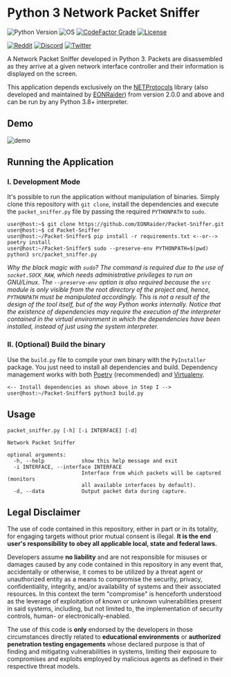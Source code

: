 # Python 3 Network Packet Sniffer

![Python Version](https://img.shields.io/badge/python-3.8+-blue?style=for-the-badge&logo=python)
![OS](https://img.shields.io/badge/OS-GNU%2FLinux-red?style=for-the-badge&logo=linux)
[![CodeFactor Grade](https://img.shields.io/codefactor/grade/github/EONRaider/Packet-Sniffer?label=CodeFactor&logo=codefactor&style=for-the-badge)](https://www.codefactor.io/repository/github/eonraider/packet-sniffer)
[![License](https://img.shields.io/github/license/EONRaider/Packet-Sniffer?style=for-the-badge)](https://github.com/EONRaider/Packet-Sniffer/blob/master/LICENSE)

[![Reddit](https://img.shields.io/badge/Reddit-EONRaider-FF4500?style=flat-square&logo=reddit)](https://www.reddit.com/user/eonraider)
[![Discord](https://img.shields.io/badge/Discord-EONRaider-7289DA?style=flat-square&logo=discord)](https://discord.gg/KVjWBptv)
[![Twitter](https://img.shields.io/badge/Twitter-eon__raider-38A1F3?style=flat-square&logo=twitter)](https://twitter.com/intent/follow?screen_name=eon_raider)

A Network Packet Sniffer developed in Python 3. Packets are disassembled
as they arrive at a given network interface controller and their information
is displayed on the screen.

This application depends exclusively on the [NETProtocols](https://github.com/EONRaider/NETProtocols) 
library (also developed and maintained by [EONRaider](https://github.com/EONRaider)) 
from version 2.0.0 and above and can be run by any Python 3.8+ interpreter.

## Demo
![demo](https://user-images.githubusercontent.com/15611424/177403069-9415928b-cc9e-413e-a77c-9717a00e2413.gif)

## Running the Application
### I. Development Mode
It's possible to run the application without manipulation of binaries. Simply clone
this repository with `git clone`, install the dependencies and execute the `packet_sniffer.py`
file by passing the required `PYTHONPATH` to `sudo`.
```
user@host:~$ git clone https://github.com/EONRaider/Packet-Sniffer.git
user@host:~$ cd Packet-Sniffer
user@host:~/Packet-Sniffer$ pip install -r requirements.txt <--or--> poetry install
user@host:~/Packet-Sniffer$ sudo --preserve-env PYTHONPATH=$(pwd) python3 src/packet_sniffer.py
```

*Why the black magic with `sudo`? The command is required due to the use of `socket.SOCK_RAW`,
which needs administrative privileges to run on GNU/Linux.
The `--preserve-env` option is also required because the `src` module is only visible from the
root directory of the project and, hence, `PYTHONPATH` must be manipulated accordingly. This
is not a result of the design of the tool itself, but of the way Python works internally. Notice
that the existence of dependencies may require the execution of the interpreter contained in
the virtual environment in which the dependencies have been installed, instead of just
using the system interpreter.*

### II. (Optional) Build the binary
Use the `build.py` file to compile your own binary with the `PyInstaller` package. You just need to install all dependencies and build. 
Dependency management works with both [Poetry](https://python-poetry.org/) (recommended) and [Virtualenv](https://virtualenv.pypa.io/en/latest/). 
```
<-- Install dependencies as shown above in Step I -->
user@host:~/Packet-Sniffer$ python3 build.py
```

## Usage
```
packet_sniffer.py [-h] [-i INTERFACE] [-d]

Network Packet Sniffer

optional arguments:
  -h, --help            show this help message and exit
  -i INTERFACE, --interface INTERFACE
                        Interface from which packets will be captured (monitors
                        all available interfaces by default).
  -d, --data            Output packet data during capture.
```

## Legal Disclaimer
The use of code contained in this repository, either in part or in its totality,
for engaging targets without prior mutual consent is illegal. **It is
the end user's responsibility to obey all applicable local, state and
federal laws.**

Developers assume **no liability** and are not
responsible for misuses or damages caused by any code contained
in this repository in any event that, accidentally or otherwise, it comes to
be utilized by a threat agent or unauthorized entity as a means to compromise
the security, privacy, confidentiality, integrity, and/or availability of
systems and their associated resources. In this context the term "compromise" is
henceforth understood as the leverage of exploitation of known or unknown vulnerabilities
present in said systems, including, but not limited to, the implementation of
security controls, human- or electronically-enabled.

The use of this code is **only** endorsed by the developers in those
circumstances directly related to **educational environments** or
**authorized penetration testing engagements** whose declared purpose is that
of finding and mitigating vulnerabilities in systems, limiting their exposure
to compromises and exploits employed by malicious agents as defined in their
respective threat models.
